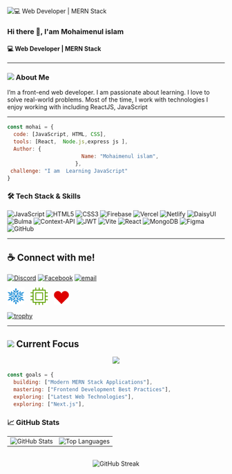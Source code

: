 ![💻 Web Developer | MERN Stack](https://i.ibb.co/B2ChVpzr/Facebook-Cover-Code-your-future-with-passion.jpg)

### Hi there 👋, I'am Mohaimenul islam

#### 💻 Web Developer | MERN Stack

---
### <img src="https://user-images.githubusercontent.com/74038190/212284087-bbe7e430-757e-4901-90bf-4cd2ce3e1852.gif" width="35">  About Me

I’m a front-end web developer. I am passionate about learning. I love to solve real-world problems. Most of the time, I work with  technologies I enjoy working with including ReactJS, JavaScript 

---

```javascript
const mohai = {
  code: [JavaScript, HTML, CSS],
  tools: [React,  Node.js,express js ],
  Author: {
                        Name: "Mohaimenul islam",
                      },
 challenge: "I am  Learning JavaScript"
}
```



### 🛠️ Tech Stack & Skills

![JavaScript](https://img.shields.io/badge/javascript-%23323330.svg?style=for-the-badge&logo=javascript&logoColor=%23F7DF1E)  ![HTML5](https://img.shields.io/badge/html5-%23E34F26.svg?style=for-the-badge&logo=html5&logoColor=white) ![CSS3](https://img.shields.io/badge/css3-%231572B6.svg?style=for-the-badge&logo=css3&logoColor=white) ![Firebase](https://img.shields.io/badge/firebase-%23039BE5.svg?style=for-the-badge&logo=firebase) ![Vercel](https://img.shields.io/badge/vercel-%23000000.svg?style=for-the-badge&logo=vercel&logoColor=white) ![Netlify](https://img.shields.io/badge/netlify-%23000000.svg?style=for-the-badge&logo=netlify&logoColor=#00C7B7) ![DaisyUI](https://img.shields.io/badge/daisyui-5A0EF8?style=for-the-badge&logo=daisyui&logoColor=white) ![Bulma](https://img.shields.io/badge/bulma-00D0B1?style=for-the-badge&logo=bulma&logoColor=white)  ![Context-API](https://img.shields.io/badge/Context--Api-000000?style=for-the-badge&logo=react) ![JWT](https://img.shields.io/badge/JWT-black?style=for-the-badge&logo=JSON%20web%20tokens) ![Vite](https://img.shields.io/badge/vite-%23646CFF.svg?style=for-the-badge&logo=vite&logoColor=white) ![React](https://img.shields.io/badge/react-%2320232a.svg?style=for-the-badge&logo=react&logoColor=%2361DAFB) ![MongoDB](https://img.shields.io/badge/MongoDB-%234ea94b.svg?style=for-the-badge&logo=mongodb&logoColor=white) ![Figma](https://img.shields.io/badge/figma-%23F24E1E.svg?style=for-the-badge&logo=figma&logoColor=white) ![GitHub](https://img.shields.io/badge/github-%23121011.svg?style=for-the-badge&logo=github&logoColor=white)

---

## ☕ Connect with me!
 
[![Discord](https://img.shields.io/badge/Discord-%237289DA.svg?logo=discord&logoColor=white)](https://discord.gg/https://discord.gg/qhdmV5wS) [![Facebook](https://img.shields.io/badge/Facebook-%231877F2.svg?logo=Facebook&logoColor=white)](https://facebook.com/https://www.facebook.com/) [![email](https://img.shields.io/badge/Email-D14836?logo=gmail&logoColor=white)](mailto:mdsheikhmohaimenulislam@gmail.com)  

<a href='https://archiveprogram.github.com/'><img src='https://raw.githubusercontent.com/acervenky/animated-github-badges/master/assets/acbadge.gif' width='40' height='40'></a> <a href='https://docs.github.com/en/developers'><img src='https://raw.githubusercontent.com/acervenky/animated-github-badges/master/assets/devbadge.gif' width='40' height='40'></a> <a href='https://docs.github.com/en/github/supporting-the-open-source-community-with-github-sponsors'><img src='https://raw.githubusercontent.com/acervenky/animated-github-badges/master/assets/sponsorbadge.gif' width='35' height='35'></a> 

[![trophy](https://github-profile-trophy.vercel.app/?username=mdsheikhmohaimenulislam)](https://github.com/ryo-ma/github-profile-trophy)

---
## <img src="https://user-images.githubusercontent.com/74038190/212284115-f47cd8ff-2ffb-4b04-b5bf-4d1c14c0247f.gif" width="35"> Current Focus

<div align="center">
  <img src="https://user-images.githubusercontent.com/74038190/229223263-cf2e4b07-2615-4f87-9c38-e37600f8381a.gif" width="300">
</div>



```javascript
const goals = {
  building: ["Modern MERN Stack Applications"],
  mastering: ["Frontend Development Best Practices"],
  exploring: ["Latest Web Technologies"],
  exploring: ["Next.js"],

```

### 📈 GitHub Stats

<div align="center">

  <table>
    <tr>
      <td>
        <img src="https://github-readme-stats.vercel.app/api?username=mdsheikhmohaimenulislam&show_icons=true&locale=en&theme=dark&bg_color=00000000" alt="GitHub Stats" />
      </td>
      <td>
        <img src="https://github-readme-stats.vercel.app/api/top-langs?username=mdsheikhmohaimenulislam&show_icons=true&locale=en&layout=compact&theme=dark&bg_color=00000000" alt="Top Languages" />
      </td>
    </tr>
  </table>

  <br/>

  <img src="https://github-readme-streak-stats.herokuapp.com/?user=mdsheikhmohaimenulislam&theme=dark&background=00000000" alt="GitHub Streak" />

</div>




